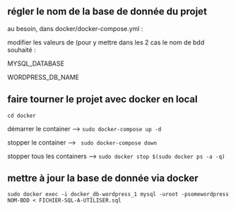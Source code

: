## régler le nom de la base de donnée du projet

au besoin, dans docker/docker-compose.yml :

modifier les valeurs de (pour y mettre dans les 2 cas le nom de bdd souhaité :

MYSQL_DATABASE

WORDPRESS_DB_NAME


## faire tourner le projet avec docker en local

`cd docker`

démarrer le container --> `sudo docker-compose up -d`

stopper le container -->  ` sudo docker-compose down`

stopper tous les containers --> `sudo docker stop $(sudo docker ps -a -q)
`
## mettre à jour la base de donnée via docker

`sudo docker exec -i docker_db-wordpress_1 mysql -uroot -psomewordpress NOM-BDD < FICHIER-SQL-A-UTILISER.sql`
